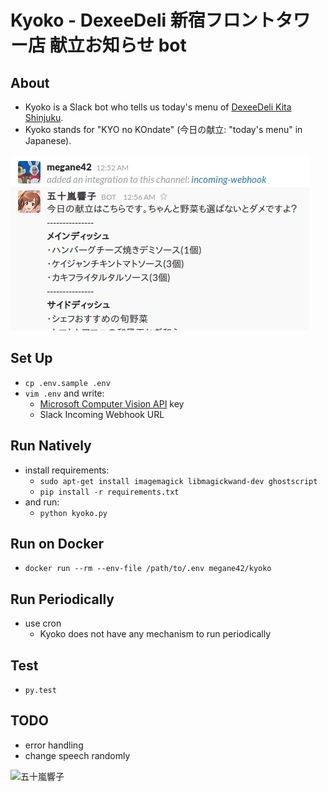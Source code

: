 # Kyoko - DexeeDeli 新宿フロントタワー店 献立お知らせ bot

## About
* Kyoko is a Slack bot who tells us today's menu of [DexeeDeli Kita Shinjuku](http://www.cardenas.co.jp/shop/dexee-deli/-dexee-diner-750.html).
* Kyoko stands for "KYO no KOndate" (今日の献立: "today's menu" in Japanese).

![screen shot](https://github.com/megane42/kyoko/blob/master/screenshot.jpg?raw=true)

## Set Up
* `cp .env.sample .env`
* `vim .env` and write:
    * [Microsoft Computer Vision API](https://www.microsoft.com/cognitive-services/en-us/computer-vision-api) key
    * Slack Incoming Webhook URL

## Run Natively
* install requirements:
    * `sudo apt-get install imagemagick libmagickwand-dev ghostscript`
    * `pip install -r requirements.txt`
* and run:
    * `python kyoko.py`

## Run on Docker
* `docker run --rm --env-file /path/to/.env megane42/kyoko`

## Run Periodically
* use cron
    * Kyoko does not have any mechanism to run periodically

## Test
* `py.test`

## TODO
* error handling
* change speech randomly

![五十嵐響子](https://pbs.twimg.com/media/CL-g-97UcAANZhA.png)
